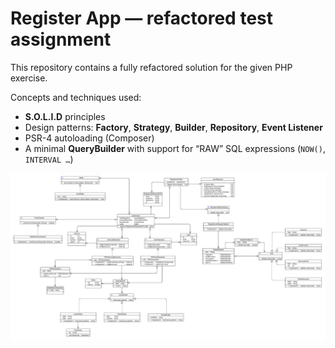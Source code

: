 # Register App — refactored test assignment

This repository contains a fully refactored solution for the given PHP exercise.  

Concepts and techniques used:

* **S.O.L.I.D** principles  
* Design patterns: **Factory**, **Strategy**, **Builder**, **Repository**, **Event Listener**  
* PSR-4 autoloading (Composer)  
* A minimal **QueryBuilder** with support for “RAW” SQL expressions (`NOW()`, `INTERVAL …`)

![alt text](image.png)